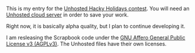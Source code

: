 This is my entry for the [Unhosted Hacky Holidays contest](http://www.unhosted.org/HackyHolidays.html).  You will need an [Unhosted cloud server](https://github.com/michiel-unhosted/unhosted) in order to save your work.

Right now, it is basically alpha quality, but I plan to continue developing it.

I am resleasing the Scrapbook code under the [GNU Affero General Public License v3 (AGPLv3)](http://www.opensource.org/licenses/agpl-v3.html).  The Unhosted files have their own licenses.